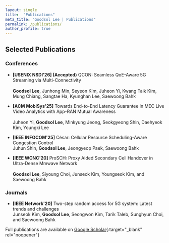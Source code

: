 ```yaml
---
layout: single
title:  "Publications"
meta_title: "Goodsol Lee | Publications"
permalink: /publications/
author_profile: true
---
```


## Selected Publications

### Conferences 
- **[USENIX NSDI'26] (Accepted)** QCON: Seamless QoE-Aware 5G Streaming via Multi-Connectivity<br>  
  **Goodsol Lee**, Junhong Min, Seyeon Kim, Juheon Yi, Kwang Taik Kim, Mung Chiang, Sangtae Ha, Kyunghan Lee, Saewoong Bahk  

- **[ACM MobiSys'25]** Towards End-to-End Latency Guarantee in MEC Live Video Analytics with App-RAN Mutual Awareness<br>  
  Juheon Yi, **Goodsol Lee**, Minkyung Jeong, Seokgyeong Shin, Daehyeok Kim, Youngki Lee  

- **[IEEE INFOCOM'25]** César: Cellular Resource Scheduling-Aware Congestion Control<br>
  Juhun Shin, **Goodsol Lee**, Jeongyeop Paek, Saewoong Bahk  

- **[IEEE WCNC'20]** ProSCH: Proxy Aided Secondary Cell Handover in Ultra-Dense Mmwave Network<br>  
  **Goodsol Lee**, Siyoung Choi, Junseok Kim, Youngseok Kim, and Saewoong Bahk 

### Journals
- **[IEEE Network'20]** Two-step random access for 5G system: Latest trends and challenges<br>
  Junseok Kim, **Goodsol Lee**, Seongwon Kim, Tarik Taleb, Sunghyun Choi, and Saewoong Bahk

Full publications are available on [<u>Google Scholar</u>](https://scholar.google.co.kr/citations?user=rharPrgAAAAJ&hl=en){:target="_blank" rel="noopener"}